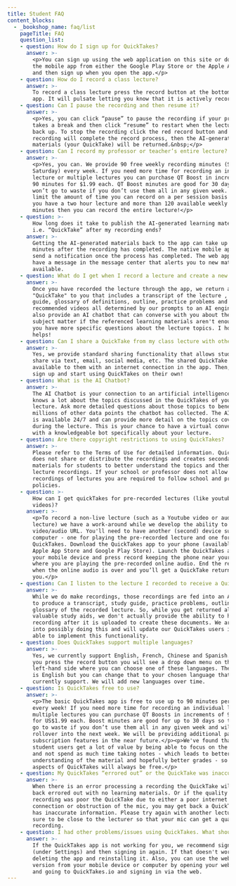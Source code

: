 ```yaml
---
title: Student FAQ
content_blocks:
  - _bookshop_name: faq/list
    pageTitle: FAQ
    question_list:
    - question: How do I sign up for QuickTakes?
      answer: >-
        <p>You can sign up using the web application on this site or download
        the mobile app from either the Google Play Store or the Apple App Store
        and then sign up when you open the app.</p>
    - question: How do I record a class lecture?
      answer: >-
        To record a class lecture press the record button at the bottom of the
        app. It will pulsate letting you know that it is actively recording.
    - question: Can I pause the recording and then resume it?
      answer: >-
        <p>Yes, you can click “pause” to pause the recording if your professor
        takes a break and then click “resume” to restart when the lecture starts
        back up. To stop the recording click the red record button and the
        recording will complete the record process, then the AI-generated
        materials (your QuickTake) will be returned.&nbsp;</p>
    - question: Can I record my professor or teacher’s entire lecture?
      answer: >-
        <p>Yes, you can. We provide 90 free weekly recording minutes (Sunday -
        Saturday) every week. If you need more time for recording an individual
        lecture or multiple lectures you can purchase QT Boost in increments of
        90 minutes for $1.99 each. QT Boost minutes are good for 30 days so they
        won’t go to waste if you don’t use them all in any given week. We do not
        limit the amount of time you can record on a per session basis - so if
        you have a two hour lecture and more than 120 available weekly recording
        minutes then you can record the entire lecture!</p>
    - question: >-
        How long does it take to publish the AI-generated learning materials
        i.e. “QuickTake” after my recording ends?
      answer: >-
        Getting the AI-generated materials back to the app can take up to 15
        minutes after the recording has completed. The native mobile apps will
        send a notification once the process has completed. The web app will
        have a message in the message center that alerts you to new materials
        available.
    - question: What do I get when I record a lecture and create a new QuickTake?
      answer: >-
        Once you have recorded the lecture through the app, we return a
        "QuickTake" to you that includes a transcript of the lecture , study
        guide, glossary of definitions, outline, practice problems and even
        recommended videos all determined by our prompts to an AI engine. We
        also provide an AI chatbot that can converse with you about the lecture
        subject matter if the referenced learning materials aren't enough or if
        you have more specific questions about the lecture topics. I hope that
        helps!
    - question: Can I share a QuickTake from my class lecture with other classmates?
      answer: >-
        Yes, we provide standard sharing functionality that allows students to
        share via text, email, social media, etc. The shared QuickTake will be
        available to them with an internet connection in the app. Then, they can
        sign up and start using QuickTakes on their own!
    - question: What is the AI Chatbot?
      answer: >-
        The AI Chatbot is your connection to an artificial intelligence that
        knows a lot about the topics discussed in the QuickTakes of your
        lecture. Ask more detailed questions about those topics to benefit from
        millions of other data points the chatbot has collected. The AI-Chatbot
        is available 24/7 and can provide more detail on the topics covered
        during the lecture. This is your chance to have a virtual conversation
        with a knowledgeable bot specifically about your lecture.
    - question: Are there copyright restrictions to using QuickTakes?
      answer: >-
        Please refer to the Terms of Use for detailed information. QuickTakes
        does not share or distribute the recordings and creates secondary
        materials for students to better understand the topics and themes of the
        lecture recordings. If your school or professor does not allow
        recordings of lectures you are required to follow school and professor
        policies.
    - question: >-
        How can I get quickTakes for pre-recorded lectures (like youtube
        videos)?
      answer: >-
        <p>To record a non-live lecture (such as a Youtube video or audio
        lecture) we have a work-around while we develop the ability to insert a
        video/audio URL. You'll need to have another (second) device such as a
        computer - one for playing the pre-recorded lecture and one for using
        QuickTakes. Download the QuickTakes app to your phone (available in both
        Apple App Store and Google Play Store). Launch the QuickTakes app on
        your mobile device and press record keeping the phone near your computer
        where you are playing the pre-recorded online audio. End the recording
        when the online audio is over and you’ll get a QuickTake returned to
        you.</p>
    - question: Can I listen to the lecture I recorded to receive a QuickTake?
      answer: >-
        While we do make recordings, those recordings are fed into an AI-engine
        to produce a transcript, study guide, practice problems, outline, and
        glossary of the recorded lecture. So, while you get returned all these
        valuable study aids, we don't actually provide the ability to hear the
        recording after it is uploaded to create these documents. We are looking
        into possibly doing this and will update our QuickTakes users if we're
        able to implement this functionality.
    - question: Does QuickTakes support multiple languages?
      answer: >-
        Yes, we currently support English, French, Chinese and Spanish. After
        you press the record button you will see a drop down menu on the
        left-hand side where you can choose one of these languages. The default
        is English but you can change that to your chosen language that we
        currently support. We will add new languages over time.
    - question: Is QuickTakes free to use?
      answer: >-
        <p>The basic QuickTakes app is free to use up to 90 minutes per week,
        every week! If you need more time for recording an individual lecture or
        multiple lectures you can purchase QT Boosts in increments of 90 minutes
        for US$1.99 each. Boost minutes are good for up to 30 days so they won’t
        go to waste if you don’t use them all in any given week and will
        rollover into the next week. We will be providing additional paid
        subscription features in the near future.</p><p>We've found that our
        student users get a lot of value by being able to focus on the lecture
        and not spend as much time taking notes - which leads to better
        understanding of the material and hopefully better grades - so some
        aspects of QuickTakes will always be free.</p>
    - question: My QuickTakes “errored out” or the QuickTake was inaccurate. Why?
      answer: >-
        When there is an error processing a recording the QuickTake will come
        back errored out with no learning materials. Or if the quality of the
        recording was poor the QuickTake due to either a poor internet
        connection or obstruction of the mic, you may get back a QuickTake that
        has inaccurate information. Please try again with another lecture and be
        sure to be close to the lecturer so that your mic can get a quality
        recording.
    - question: I had other problems/issues using QuickTakes. What should I do?
      answer: >-
        If the QuickTakes app is not working for you, we recommend signing out
        (under Settings) and then signing in again. If that doesn't work, try
        deleting the app and reinstalling it. Also, you can use the web browser
        version from your mobile device or computer by opening your web browser
        and going to QuickTakes.io and signing in via the web.
---
```

